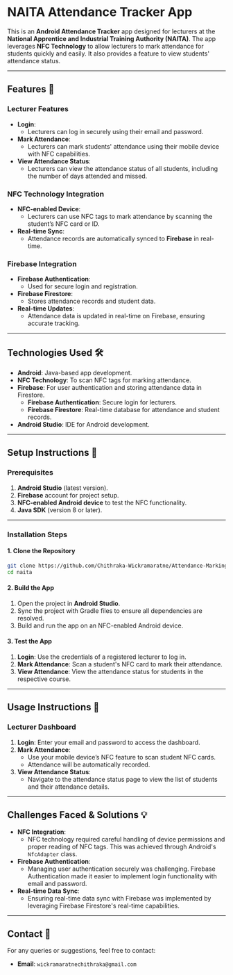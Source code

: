 # NAITA Attendance Tracker App

This is an **Android Attendance Tracker** app designed for lecturers at the **National Apprentice and Industrial Training Authority (NAITA)**. The app leverages **NFC Technology** to allow lecturers to mark attendance for students quickly and easily. It also provides a feature to view students' attendance status.

---

## Features 🚀

### Lecturer Features
- **Login**:
  - Lecturers can log in securely using their email and password.
- **Mark Attendance**:
  - Lecturers can mark students' attendance using their mobile device with NFC capabilities.
- **View Attendance Status**:
  - Lecturers can view the attendance status of all students, including the number of days attended and missed.

### NFC Technology Integration
- **NFC-enabled Device**:
  - Lecturers can use NFC tags to mark attendance by scanning the student’s NFC card or ID.
- **Real-time Sync**:
  - Attendance records are automatically synced to **Firebase** in real-time.

### Firebase Integration
- **Firebase Authentication**:
  - Used for secure login and registration.
- **Firebase Firestore**:
  - Stores attendance records and student data.
- **Real-time Updates**:
  - Attendance data is updated in real-time on Firebase, ensuring accurate tracking.

---

## Technologies Used 🛠️

- **Android**: Java-based app development.
- **NFC Technology**: To scan NFC tags for marking attendance.
- **Firebase**: For user authentication and storing attendance data in Firestore.
  - **Firebase Authentication**: Secure login for lecturers.
  - **Firebase Firestore**: Real-time database for attendance and student records.
- **Android Studio**: IDE for Android development.

---

## Setup Instructions 📝

### Prerequisites
1. **Android Studio** (latest version).
2. **Firebase** account for project setup.
3. **NFC-enabled Android device** to test the NFC functionality.
4. **Java SDK** (version 8 or later).

---

### Installation Steps

#### 1. Clone the Repository
```bash
git clone https://github.com/Chithraka-Wickramaratne/Attendance-Marking-App-For-NAITA.git
cd naita
```

#### 2. Build the App
1. Open the project in **Android Studio**.
2. Sync the project with Gradle files to ensure all dependencies are resolved.
3. Build and run the app on an NFC-enabled Android device.

#### 3. Test the App
1. **Login**: Use the credentials of a registered lecturer to log in.
2. **Mark Attendance**: Scan a student's NFC card to mark their attendance.
3. **View Attendance**: View the attendance status for students in the respective course.

---

## Usage Instructions 📘

### Lecturer Dashboard
1. **Login**: Enter your email and password to access the dashboard.
2. **Mark Attendance**: 
   - Use your mobile device’s NFC feature to scan student NFC cards.
   - Attendance will be automatically recorded.
3. **View Attendance Status**: 
   - Navigate to the attendance status page to view the list of students and their attendance details.

---

## Challenges Faced & Solutions 💡

- **NFC Integration**: 
  - NFC technology required careful handling of device permissions and proper reading of NFC tags. This was achieved through Android's `NfcAdapter` class.
- **Firebase Authentication**:
  - Managing user authentication securely was challenging. Firebase Authentication made it easier to implement login functionality with email and password.
- **Real-time Data Sync**:
  - Ensuring real-time data sync with Firebase was implemented by leveraging Firebase Firestore's real-time capabilities.

---

## Contact 📧
For any queries or suggestions, feel free to contact:
- **Email**: `wickramaratnechithraka@gmail.com`
